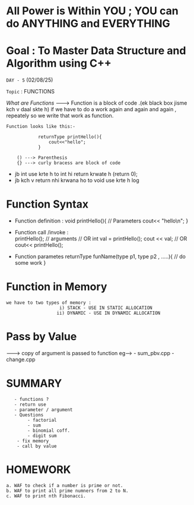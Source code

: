 # All  Power is Within YOU ; YOU can do ANYTHING and EVERYTHING

# Goal : To Master Data Structure and Algorithm using C++

`DAY - 5` (02/08/25)

`Topic` : FUNCTIONS

*What are Functions*
---> Function is a block of code .(ek black box jisme kch v daal skte h) if we have to do a work again and again and again , repeately so we write that work as function.

    Function looks like this:-

                returnType printHello(){
                    cout<<"hello"; 
                }

        () ---> Parenthesis 
        {} ---> curly bracess are block of code

- jb int use krte h to int hi return krwate h (return 0);
- jb kch v return nhi krwana ho to void use krte h log

# Function Syntax
- Function definition : 
                        void printHello(){ // Parameters
                            cout<< "hello\n";
                        }

- Function call /invoke :   
                            printHello(); // arguments
                            // OR 
                            int val = printHello();
                            cout << val;
                            // OR 
                            cout<< printHello();

- Function parametes 
                            returnType funName(type p1, type p2 , .....){
                                // do some work 
                            }

# Function in Memory
    we have to two types of memory : 
                        i) STACK - USE IN STATIC ALLOCATION 
                       ii) DYNAMIC - USE IN DYNAMIC ALLOCATION


# Pass by Value
---> copy of argument is passed to function
                eg--> - sum_pbv.cpp
                      - change.cpp



# SUMMARY
       - functions ?
       - return use 
       - parameter / argument 
       - Questions
            - factorial 
            - sum 
            - binomial coff.
            - digit sum
        - fix memory
        - call by value

# HOMEWORK 

    a. WAF to check if a number is prime or not.
    b. WAF to print all prime numners from 2 to N.
    c. WAF to print nth Fibonacci.
     
     


